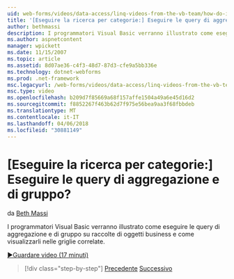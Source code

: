 ```yaml
---
uid: web-forms/videos/data-access/linq-videos-from-the-vb-team/how-do-i-perform-group-and-aggregate-queries
title: '[Eseguire la ricerca per categorie:] Eseguire le query di aggregazione e di gruppo? | Microsoft Docs'
author: bethmassi
description: I programmatori Visual Basic verranno illustrato come eseguire le query di aggregazione e di gruppo su raccolte di oggetti business e come visualizzarli nelle griglie correlate.
ms.author: aspnetcontent
manager: wpickett
ms.date: 11/15/2007
ms.topic: article
ms.assetid: 8d07ae36-c4f3-48d7-87d3-cfe9a5bb336e
ms.technology: dotnet-webforms
ms.prod: .net-framework
msc.legacyurl: /web-forms/videos/data-access/linq-videos-from-the-vb-team/how-do-i-perform-group-and-aggregate-queries
msc.type: video
ms.openlocfilehash: b209d7f85669a68f157affe1504a49a6e45d16d2
ms.sourcegitcommit: f8852267f463b62d7f975e56bea9aa3f68fbbdeb
ms.translationtype: MT
ms.contentlocale: it-IT
ms.lasthandoff: 04/06/2018
ms.locfileid: "30881149"
---
```

<a name="how-do-i-perform-group-and-aggregate-queries"></a>[Eseguire la ricerca per categorie:] Eseguire le query di aggregazione e di gruppo?
====================
da [Beth Massi](https://github.com/bethmassi)

I programmatori Visual Basic verranno illustrato come eseguire le query di aggregazione e di gruppo su raccolte di oggetti business e come visualizzarli nelle griglie correlate.

[&#9654;Guardare video (17 minuti)](https://channel9.msdn.com/Blogs/ASP-NET-Site-Videos/how-do-i-perform-group-and-aggregate-queries)

> [!div class="step-by-step"]
> [Precedente](how-do-i-get-started-with-linq.md)
> [Successivo](how-do-i-upgrade-visual-basic-projects-to-enable-linq.md)
